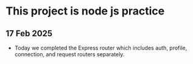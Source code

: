 # This project is node js practice
## 17 Feb 2025
- Today we completed the Express router which includes auth, profile, connection, and request routers separately.